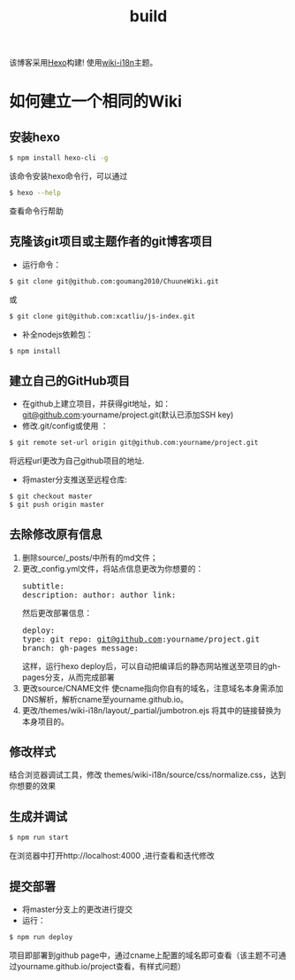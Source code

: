﻿---
title: build
excerpt: 如何构建该Wiki。
categories:
- wiki
---

该博客采用[Hexo](https://hexo.io/)构建! 使用[wiki-i18n](https://github.com/xcatliu/hexo-theme-wiki-i18n)主题。


# 如何建立一个相同的Wiki

## 安装hexo

``` bash
$ npm install hexo-cli -g
```

该命令安装hexo命令行，可以通过
``` bash
$ hexo --help
```

查看命令行帮助
## 克隆该git项目或主题作者的git博客项目
- 运行命令：

``` bash
$ git clone git@github.com:goumang2010/ChuuneWiki.git
```

或

``` bash
$ git clone git@github.com:xcatliu/js-index.git
```

- 补全nodejs依赖包：

``` bash
$ npm install
```

## 建立自己的GitHub项目
- 在github上建立项目，并获得git地址，如：git@github.com:yourname/project.git(默认已添加SSH key)
- 修改.git/config或使用 ：

``` bash
$ git remote set-url origin git@github.com:yourname/project.git
```

将远程url更改为自己github项目的地址.

- 将master分支推送至远程仓库:

``` bash
$ git checkout master
$ git push origin master
```


## 去除修改原有信息

1. 删除source/_posts/中所有的md文件；
2. 更改_config.yml文件，将站点信息更改为你想要的：
<br /><pre>subtitle:
description:
author: 
author_link:</pre> 
然后更改部署信息：<pre>deploy:
  type: git
  repo: git@github.com:yourname/project.git
  branch: gh-pages
  message:
</pre>这样，运行hexo deploy后，可以自动把编译后的静态网站推送至项目的gh-pages分支，从而完成部署
3. 更改source/CNAME文件
使cname指向你自有的域名，注意域名本身需添加DNS解析，解析cname至yourname.github.io。
4. 更改/themes/wiki-i18n/layout/_partial/jumbotron.ejs
将其中的链接替换为本身项目的。


## 修改样式
结合浏览器调试工具，修改 themes/wiki-i18n/source/css/normalize.css，达到你想要的效果

## 生成并调试
``` bash
$ npm run start
```

在浏览器中打开http://localhost:4000 ,进行查看和迭代修改

## 提交部署
- 将master分支上的更改进行提交
- 运行：

``` bash
$ npm run deploy
```

项目即部署到github page中，通过cname上配置的域名即可查看（该主题不可通过yourname.github.io/project查看，有样式问题）